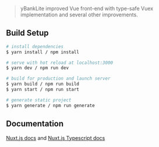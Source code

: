 > yBankLite improved Vue front-end with type-safe Vuex implementation and several other improvements.

## Build Setup

```bash
# install dependencies
$ yarn install / npm install

# serve with hot reload at localhost:3000
$ yarn dev / npm run dev

# build for production and launch server
$ yarn build / npm run build
$ yarn start / npm run start

# generate static project
$ yarn generate / npm run generate
```

## Documentation
[Nuxt.js docs](https://nuxtjs.org) and [Nuxt.js Typescript docs](https://typescript.nuxtjs.org)

